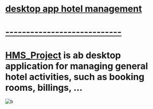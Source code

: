 # [desktop app hotel management](#)
# [----------------------------](#)



# [HMS_Project](#) is ab desktop application for managing general hotel activities, such as booking rooms, billings, ...



![b](https://user-images.githubusercontent.com/100168104/235466723-8f8cf8ab-06c7-4993-9ad3-06f7c8c95e59.png)
